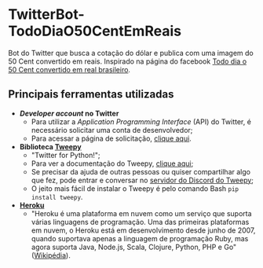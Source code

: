 # TwitterBot-TodoDiaO50CentEmReais
 Bot do Twitter que busca a cotação do dólar e publica com uma imagem do 50 Cent convertido em reais.
 Inspirado na página do facebook [Todo dia o 50 Cent convertido em real brasileiro](https://www.facebook.com/50centemreais).

## Principais ferramentas utilizadas

* ***Developer account* no Twitter**
	* Para utilizar a *Application Programming Interface* (API) do Twitter, é necessário solicitar uma conta de desenvolvedor;
	* Para acessar a página de solicitação, [clique aqui](https://developer.twitter.com/en/apply-for-access).
* **Biblioteca [Tweepy](https://www.tweepy.org/)**
	* "Twitter for Python!";
	* Para ver a documentação do Tweepy, [clique aqui](http://docs.tweepy.org/en/latest/);
	* Se precisar da ajuda de outras pessoas ou quiser compartilhar algo que fez, pode entrar e conversar no [servidor do Discord do Tweepy](https://discord.gg/bJvqnhg);
	* O jeito mais fácil de instalar o Tweepy é pelo comando Bash `pip install tweepy`.
* **[Heroku](https://www.heroku.com/)**
	* "Heroku é uma plataforma em nuvem como um serviço que suporta várias linguagens de programação. Uma das primeiras plataformas em nuvem, o Heroku está em desenvolvimento desde junho de 2007, quando suportava apenas a linguagem de programação Ruby, mas agora suporta Java, Node.js, Scala, Clojure, Python, PHP e Go" ([Wikipédia](https://en.wikipedia.org/wiki/Heroku)).